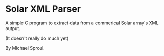 Solar XML Parser
================

A simple C program to extract data from a commerical Solar array's XML output.

(It doesn't really do much yet)

By Michael Sproul.

